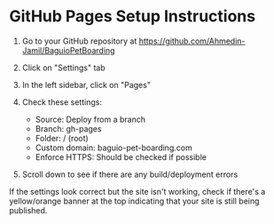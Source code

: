# GitHub Pages Setup Instructions

1. Go to your GitHub repository at https://github.com/Ahmedin-Jamil/BaguioPetBoarding
2. Click on "Settings" tab
3. In the left sidebar, click on "Pages"
4. Check these settings:
   - Source: Deploy from a branch
   - Branch: gh-pages
   - Folder: / (root)
   - Custom domain: baguio-pet-boarding.com
   - Enforce HTTPS: Should be checked if possible

5. Scroll down to see if there are any build/deployment errors

If the settings look correct but the site isn't working, check if there's a yellow/orange banner at the top indicating that your site is still being published.

